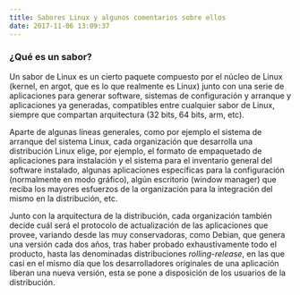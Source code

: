 ```yaml
---
title: Sabores Linux y algunos comentarios sobre ellos
date: 2017-11-06 13:09:37
---
```


### ¿Qué es un sabor?
Un sabor de Linux es un cierto paquete compuesto por el núcleo de Linux (kernel, en argot, que es lo que realmente es Linux) junto con una serie de aplicaciones para generar software, sistemas de configuración y arranque y aplicaciones ya generadas, compatibles entre cualquier sabor de Linux, siempre que compartan arquitectura (32 bits, 64 bits, arm, etc).

Aparte de algunas líneas generales, como por ejemplo el sistema de arranque del sistema Linux, cada organización que desarrolla una distribución Linux elige, por ejemplo, el formato de empaquetado de aplicaciones para instalación y el sistema para el inventario general del software instalado, algunas aplicaciones específicas para la configuración (normalmente en modo gráfico), algún escritorio (window manager) que reciba los mayores esfuerzos de la organización para la integración del mismo en la distribución, etc.

Junto con la arquitectura de la distribución, cada organización también decide cuál será el protocolo de actualización de las aplicaciones que provee, variando desde las muy conservadoras, como Debian, que genera una versión cada dos años, tras haber probado exhaustivamente todo el producto, hasta las denominadas distribuciones _rolling-release_, en las que casi en el mismo día que los desarrolladores originales de una aplicación liberan una nueva versión, esta se pone a disposición de los usuarios de la distribución.